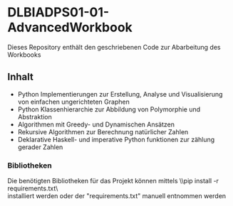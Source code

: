 # DLBIADPS01-01-AdvancedWorkbook

Dieses Repository enthält den geschriebenen Code zur Abarbeitung des Workbooks

## Inhalt

- Python Implementierungen zur Erstellung, Analyse und Visualisierung von einfachen ungerichteten Graphen
- Python Klassenhierarchie zur Abbildung von Polymorphie und Abstraktion
- Algorithmen mit Greedy- und Dynamischen Ansätzen
- Rekursive Algorithmen zur Berechnung natürlicher Zahlen
- Deklarative Haskell- und imperative Python funktionen zur zählung gerader Zahlen

### Bibliotheken

Die benötigten Bibliotheken für das Projekt können mittels
\\\pip install -r requirements.txt\\\
installiert werden oder der "requirements.txt" manuell entnommen werden

